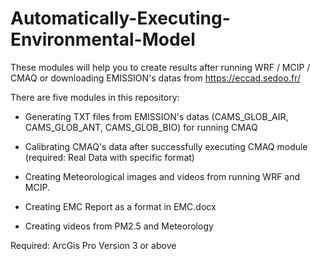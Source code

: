 # Automatically-Executing-Environmental-Model
These modules will help you to create results after running WRF / MCIP / CMAQ or downloading EMISSION's datas from https://eccad.sedoo.fr/

There are five modules in this repository:
- Generating TXT files from EMISSION's datas (CAMS_GLOB_AIR, CAMS_GLOB_ANT, CAMS_GLOB_BIO) for running CMAQ

- Calibrating CMAQ's data after successfully executing CMAQ module (required: Real Data with specific format)

- Creating Meteorological images and videos from running WRF and MCIP.

- Creating EMC Report as a format in EMC.docx

- Creating videos from PM2.5 and Meteorology

Required: ArcGis Pro Version 3 or above

